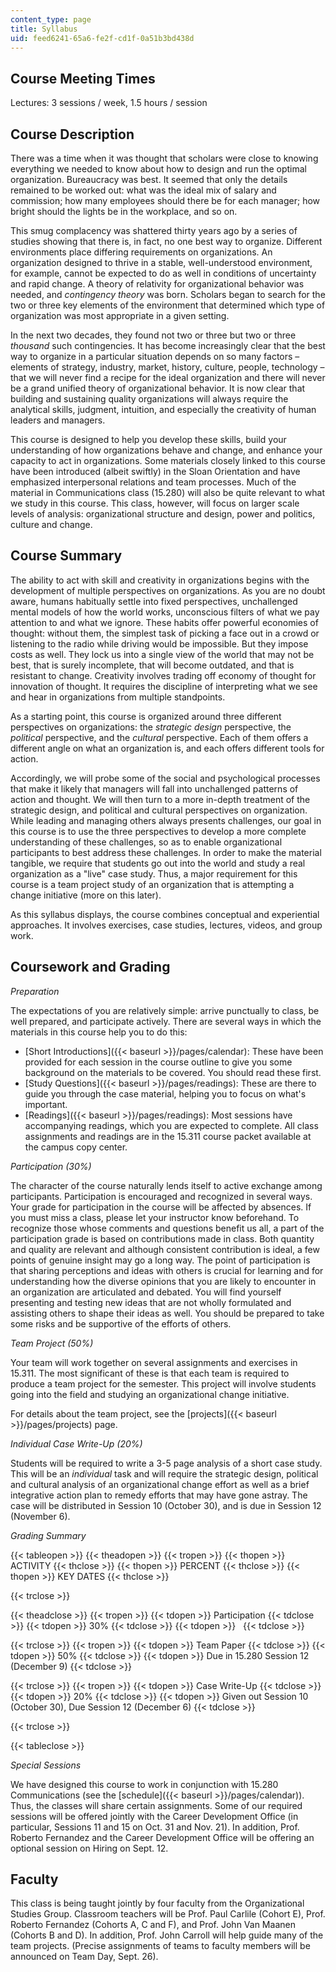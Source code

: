 ```yaml
---
content_type: page
title: Syllabus
uid: feed6241-65a6-fe2f-cd1f-0a51b3bd438d
---
```


Course Meeting Times
--------------------

Lectures: 3 sessions / week, 1.5 hours / session

Course Description
------------------

There was a time when it was thought that scholars were close to knowing everything we needed to know about how to design and run the optimal organization. Bureaucracy was best. It seemed that only the details remained to be worked out: what was the ideal mix of salary and commission; how many employees should there be for each manager; how bright should the lights be in the workplace, and so on.

This smug complacency was shattered thirty years ago by a series of studies showing that there is, in fact, no one best way to organize. Different environments place differing requirements on organizations. An organization designed to thrive in a stable, well-understood environment, for example, cannot be expected to do as well in conditions of uncertainty and rapid change. A theory of relativity for organizational behavior was needed, and _contingency theory_ was born. Scholars began to search for the two or three key elements of the environment that determined which type of organization was most appropriate in a given setting.

In the next two decades, they found not two or three but two or three _thousand_ such contingencies. It has become increasingly clear that the best way to organize in a particular situation depends on so many factors – elements of strategy, industry, market, history, culture, people, technology – that we will never find a recipe for the ideal organization and there will never be a grand unified theory of organizational behavior. It is now clear that building and sustaining quality organizations will always require the analytical skills, judgment, intuition, and especially the creativity of human leaders and managers.

This course is designed to help you develop these skills, build your understanding of how organizations behave and change, and enhance your capacity to act in organizations. Some materials closely linked to this course have been introduced (albeit swiftly) in the Sloan Orientation and have emphasized interpersonal relations and team processes. Much of the material in Communications class (15.280) will also be quite relevant to what we study in this course. This class, however, will focus on larger scale levels of analysis: organizational structure and design, power and politics, culture and change.

Course Summary
--------------

The ability to act with skill and creativity in organizations begins with the development of multiple perspectives on organizations. As you are no doubt aware, humans habitually settle into fixed perspectives, unchallenged mental models of how the world works, unconscious filters of what we pay attention to and what we ignore. These habits offer powerful economies of thought: without them, the simplest task of picking a face out in a crowd or listening to the radio while driving would be impossible. But they impose costs as well. They lock us into a single view of the world that may not be best, that is surely incomplete, that will become outdated, and that is resistant to change. Creativity involves trading off economy of thought for innovation of thought. It requires the discipline of interpreting what we see and hear in organizations from multiple standpoints.

As a starting point, this course is organized around three different perspectives on organizations: the _strategic design_ perspective, the _political_ perspective, and the _cultural_ perspective. Each of them offers a different angle on what an organization is, and each offers different tools for action.

Accordingly, we will probe some of the social and psychological processes that make it likely that managers will fall into unchallenged patterns of action and thought. We will then turn to a more in-depth treatment of the strategic design, and political and cultural perspectives on organization. While leading and managing others always presents challenges, our goal in this course is to use the three perspectives to develop a more complete understanding of these challenges, so as to enable organizational participants to best address these challenges. In order to make the material tangible, we require that students go out into the world and study a real organization as a "live" case study. Thus, a major requirement for this course is a team project study of an organization that is attempting a change initiative (more on this later).

As this syllabus displays, the course combines conceptual and experiential approaches. It involves exercises, case studies, lectures, videos, and group work.

Coursework and Grading
----------------------

_Preparation_

The expectations of you are relatively simple: arrive punctually to class, be well prepared, and participate actively. There are several ways in which the materials in this course help you to do this:

*   [Short Introductions]({{< baseurl >}}/pages/calendar): These have been provided for each session in the course outline to give you some background on the materials to be covered. You should read these first.
*   [Study Questions]({{< baseurl >}}/pages/readings): These are there to guide you through the case material, helping you to focus on what's important.
*   [Readings]({{< baseurl >}}/pages/readings): Most sessions have accompanying readings, which you are expected to complete. All class assignments and readings are in the 15.311 course packet available at the campus copy center.

_Participation (30%)_

The character of the course naturally lends itself to active exchange among participants. Participation is encouraged and recognized in several ways. Your grade for participation in the course will be affected by absences. If you must miss a class, please let your instructor know beforehand. To recognize those whose comments and questions benefit us all, a part of the participation grade is based on contributions made in class. Both quantity and quality are relevant and although consistent contribution is ideal, a few points of genuine insight may go a long way. The point of participation is that sharing perceptions and ideas with others is crucial for learning and for understanding how the diverse opinions that you are likely to encounter in an organization are articulated and debated. You will find yourself presenting and testing new ideas that are not wholly formulated and assisting others to shape their ideas as well. You should be prepared to take some risks and be supportive of the efforts of others.

_Team Project (50%)_

Your team will work together on several assignments and exercises in 15.311. The most significant of these is that each team is required to produce a team project for the semester. This project will involve students going into the field and studying an organizational change initiative.

For details about the team project, see the [projects]({{< baseurl >}}/pages/projects) page.

_Individual Case Write-Up (20%)_

Students will be required to write a 3-5 page analysis of a short case study. This will be an _individual_ task and will require the strategic design, political and cultural analysis of an organizational change effort as well as a brief integrative action plan to remedy efforts that may have gone astray. The case will be distributed in Session 10 (October 30), and is due in Session 12 (November 6).

_Grading Summary_

{{< tableopen >}}
{{< theadopen >}}
{{< tropen >}}
{{< thopen >}}
ACTIVITY
{{< thclose >}}
{{< thopen >}}
PERCENT
{{< thclose >}}
{{< thopen >}}
KEY DATES
{{< thclose >}}

{{< trclose >}}

{{< theadclose >}}
{{< tropen >}}
{{< tdopen >}}
Participation
{{< tdclose >}}
{{< tdopen >}}
30%
{{< tdclose >}}
{{< tdopen >}}
 
{{< tdclose >}}

{{< trclose >}}
{{< tropen >}}
{{< tdopen >}}
Team Paper
{{< tdclose >}}
{{< tdopen >}}
50%
{{< tdclose >}}
{{< tdopen >}}
Due in 15.280 Session 12 (December 9)
{{< tdclose >}}

{{< trclose >}}
{{< tropen >}}
{{< tdopen >}}
Case Write-Up
{{< tdclose >}}
{{< tdopen >}}
20%
{{< tdclose >}}
{{< tdopen >}}
Given out Session 10 (October 30), Due Session 12 (December 6)
{{< tdclose >}}

{{< trclose >}}

{{< tableclose >}}

_Special Sessions_

We have designed this course to work in conjunction with 15.280 Communications (see the [schedule]({{< baseurl >}}/pages/calendar)). Thus, the classes will share certain assignments. Some of our required sessions will be offered jointly with the Career Development Office (in particular, Sessions 11 and 15 on Oct. 31 and Nov. 21). In addition, Prof. Roberto Fernandez and the Career Development Office will be offering an optional session on Hiring on Sept. 12.

Faculty
-------

This class is being taught jointly by four faculty from the Organizational Studies Group. Classroom teachers will be Prof. Paul Carlile (Cohort E), Prof. Roberto Fernandez (Cohorts A, C and F), and Prof. John Van Maanen (Cohorts B and D). In addition, Prof. John Carroll will help guide many of the team projects. (Precise assignments of teams to faculty members will be announced on Team Day, Sept. 26).